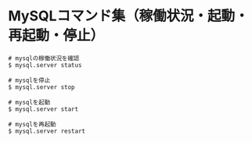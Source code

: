 # MySQLコマンド集（稼働状況・起動・再起動・停止）
```
# mysqlの稼働状況を確認
$ mysql.server status

# mysqlを停止
$ mysql.server stop

# mysqlを起動
$ mysql.server start

# mysqlを再起動
$ mysql.server restart
```

